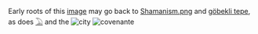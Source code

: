   
Early roots of this [image](image) may go back to [Shamanism.png](Shamanism.png) and [göbekli tepe](https://en.wikipedia.org/wiki/G%C3%B6bekli_Tepe), as does [𓅐](𓅐) and the ![city](http://www.egyptprivatetourguide.com/wp-content/uploads/2017/05/Ancient-Egyptian-art-the-Libyan-palette2.png) ![covenante](http://gobeklitepe.info/wp-content/uploads/Gobeklitepe_Galeri_008.jpg)  
